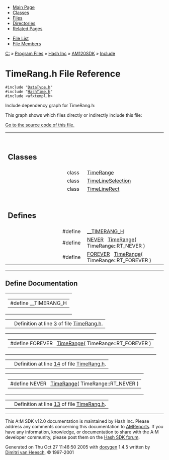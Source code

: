 <div class="tabs">

- [Main Page](index.md)
- [Classes](annotated.md)
- <span id="current">[Files](files.md)</span>
- [Directories](dirs.md)
- [Related Pages](pages.md)

</div>

<div class="tabs">

- [File List](files.md)
- [File Members](globals.md)

</div>

<div class="nav">

<a href="dir_C_3A_2F.md" class="el">C:</a> » <a href="dir_C_3A_2FProgram_20Files_2F.md" class="el">Program Files</a> » <a href="dir_C_3A_2FProgram_20Files_2FHash_20Inc_2F.md" class="el">Hash Inc</a> » <a href="dir_C_3A_2FProgram_20Files_2FHash_20Inc_2FAM120SDK_2F.md" class="el">AM120SDK</a> » <a href="dir_C_3A_2FProgram_20Files_2FHash_20Inc_2FAM120SDK_2FInclude_2F.md" class="el">Include</a>

</div>

# TimeRang.h File Reference

`#include "`<a href="DataType_8h-source.md" class="el"><code>DataType.h</code></a>`"`  
`#include "`<a href="HashTime_8h-source.md" class="el"><code>HashTime.h</code></a>`"`  
`#include <afxtempl.h>`  

Include dependency graph for TimeRang.h:

<span class="image placeholder" original-image-src="TimeRang_8h__incl.gif" original-image-title="" border="0" usemap="#C:/Program Files/Hash Inc/AM120SDK/Include/TimeRang.h_map"></span>

This graph shows which files directly or indirectly include this file:

<span class="image placeholder" original-image-src="TimeRang_8h__dep__incl.gif" original-image-title="" border="0" usemap="#C:/Program Files/Hash Inc/AM120SDK/Include/TimeRang.hdep_map"></span>

[Go to the source code of this file.](TimeRang_8h-source.md)

<table data-border="0" data-cellpadding="0" data-cellspacing="0">
<colgroup>
<col style="width: 50%" />
<col style="width: 50%" />
</colgroup>
<tbody>
<tr>
<td></td>
<td></td>
</tr>
<tr>
<td colspan="2"><br />
&#10;<h2 id="classes">Classes</h2></td>
</tr>
<tr>
<td class="memItemLeft" style="text-align: right;" data-nowrap="" data-valign="top">class  </td>
<td class="memItemRight" data-valign="bottom"><a href="classTimeRange.md" class="el">TimeRange</a></td>
</tr>
<tr>
<td class="memItemLeft" style="text-align: right;" data-nowrap="" data-valign="top">class  </td>
<td class="memItemRight" data-valign="bottom"><a href="classTimeLineSelection.md" class="el">TimeLineSelection</a></td>
</tr>
<tr>
<td class="memItemLeft" style="text-align: right;" data-nowrap="" data-valign="top">class  </td>
<td class="memItemRight" data-valign="bottom"><a href="classTimeLineRect.md" class="el">TimeLineRect</a></td>
</tr>
<tr>
<td colspan="2"><br />
&#10;<h2 id="defines">Defines</h2></td>
</tr>
<tr>
<td class="memItemLeft" style="text-align: right;" data-nowrap="" data-valign="top">#define </td>
<td class="memItemRight" data-valign="bottom"><a href="TimeRang_8h.md#1992d39972f9772bfa56dcdfa3a3d5ad" class="el">__TIMERANG_H</a></td>
</tr>
<tr>
<td class="memItemLeft" style="text-align: right;" data-nowrap="" data-valign="top">#define </td>
<td class="memItemRight" data-valign="bottom"><a href="TimeRang_8h.md#443475558f0168dff92ecde26b98ae5a" class="el">NEVER</a>   <a href="classTimeRange.md" class="el">TimeRange</a>( TimeRange::RT_NEVER )</td>
</tr>
<tr>
<td class="memItemLeft" style="text-align: right;" data-nowrap="" data-valign="top">#define </td>
<td class="memItemRight" data-valign="bottom"><a href="TimeRang_8h.md#19e178a4902bdf23d22128d0dac364e0" class="el">FOREVER</a>   <a href="classTimeRange.md" class="el">TimeRange</a>( TimeRange::RT_FOREVER )</td>
</tr>
</tbody>
</table>

------------------------------------------------------------------------

## Define Documentation

<span id="1992d39972f9772bfa56dcdfa3a3d5ad" class="anchor"></span>

<table class="mdTable" data-cellpadding="2" data-cellspacing="0">
<colgroup>
<col style="width: 100%" />
</colgroup>
<tbody>
<tr>
<td class="mdRow"><table data-cellpadding="0" data-cellspacing="0" data-border="0">
<tbody>
<tr>
<td class="md" data-nowrap="" data-valign="top">#define __TIMERANG_H</td>
</tr>
</tbody>
</table></td>
</tr>
</tbody>
</table>

|  |  |
|----|----|
|   | Definition at line <a href="TimeRang_8h-source.md#l00003" class="el">3</a> of file <a href="TimeRang_8h-source.md" class="el">TimeRang.h</a>. |

<span id="19e178a4902bdf23d22128d0dac364e0" class="anchor"></span>

<table class="mdTable" data-cellpadding="2" data-cellspacing="0">
<colgroup>
<col style="width: 100%" />
</colgroup>
<tbody>
<tr>
<td class="mdRow"><table data-cellpadding="0" data-cellspacing="0" data-border="0">
<tbody>
<tr>
<td class="md" data-nowrap="" data-valign="top">#define FOREVER   <a href="classTimeRange.md" class="el">TimeRange</a>( TimeRange::RT_FOREVER )</td>
</tr>
</tbody>
</table></td>
</tr>
</tbody>
</table>

|  |  |
|----|----|
|   | Definition at line <a href="TimeRang_8h-source.md#l00014" class="el">14</a> of file <a href="TimeRang_8h-source.md" class="el">TimeRang.h</a>. |

<span id="443475558f0168dff92ecde26b98ae5a" class="anchor"></span>

<table class="mdTable" data-cellpadding="2" data-cellspacing="0">
<colgroup>
<col style="width: 100%" />
</colgroup>
<tbody>
<tr>
<td class="mdRow"><table data-cellpadding="0" data-cellspacing="0" data-border="0">
<tbody>
<tr>
<td class="md" data-nowrap="" data-valign="top">#define NEVER   <a href="classTimeRange.md" class="el">TimeRange</a>( TimeRange::RT_NEVER )</td>
</tr>
</tbody>
</table></td>
</tr>
</tbody>
</table>

|  |  |
|----|----|
|   | Definition at line <a href="TimeRang_8h-source.md#l00013" class="el">13</a> of file <a href="TimeRang_8h-source.md" class="el">TimeRang.h</a>. |

------------------------------------------------------------------------

<span class="small">This A:M SDK v12.0 documentation is maintained by Hash Inc. Please address any comments concerning this documentation to [AMReports](http://www.hash.com/reports). If you have any information, knowledge, or documentation to share with the A:M developer community, please post them on the [Hash SDK forum](http://www.hash.com/forums/index.php?showforum=11).</span>

Generated on Thu Oct 27 11:46:50 2005 with [<span class="image placeholder" original-image-src="doxygen.png" original-image-title="" height="45" width="100" align="middle" border="0">doxygen</span>](http://www.doxygen.org/index.html) 1.4.5 written by [Dimitri van Heesch](mailto:dimitri@stack.nl), © 1997-2001
